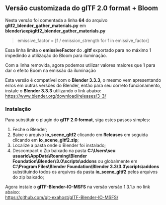 ## Versão customizada do glTF 2.0 format + Bloom

Nesta versão foi comentada a linha **64** do arquivo **gltf2_blender_gather_materials.py** em **blender\exp\gltf2_blender_gather_materials.py**

>emissive_factor = [f / emission_strength for f in emissive_factor]

Essa linha limita o **emissiveFactor** do **.gltf** exportado para no máximo 1 impedindo a utilização do Bloom para iluminação.

Com a linha removida, agora podemos utilizar valores maiores que 1 para dar o efeito Boom na emissão da iluminação

Esta versão é compatível com o **Blender 3.3.3**, o mesmo vem apresentando erros em outras versões do Blender, então para seu correto funcionamento, instale o **Blender 3.3.3** utilizando o link abaixo:<br>
https://www.blender.org/download/releases/3-3/

### Instalação

Para substituir o plugin do **glTF 2.0 format**, siga estes passos simples:

1. Feche o Blender;
2. Baixe o arquivo **io_scene_gltf2** clicando em **Releases** em seguida clicando em **io_scene_gltf2.zip**;
3. Localize a pasta onde o Blender foi instalado;
4. Descompact o Zip baixado na pasta **C:\Users\seu usuario\AppData\Roaming\Blender Foundation\Blender\3.0\scripts\addons** ou globalmente em **C:\Program Files\Blender Foundation\Blender 3.3\3.3\scripts\addons** substituindo todos os arquivos da pasta **io_scene_gltf2** pelos arquivos do zip baixado;

Agora instale o **glTF-Blender-IO-MSFS** na versão versão 1.3.1.x no link abaixo:<br>
https://github.com/git-exahost/glTF-Blender-IO-MSFS/

